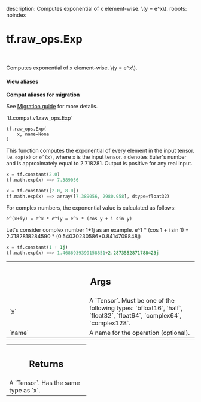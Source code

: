 description: Computes exponential of x element-wise.  \\(y = e^x\\).
robots: noindex

# tf.raw_ops.Exp

<!-- Insert buttons and diff -->

<table class="tfo-notebook-buttons tfo-api nocontent" align="left">

</table>



Computes exponential of x element-wise.  \\(y = e^x\\).

<section class="expandable">
  <h4 class="showalways">View aliases</h4>
  <p>
<b>Compat aliases for migration</b>
<p>See
<a href="https://www.tensorflow.org/guide/migrate">Migration guide</a> for
more details.</p>
<p>`tf.compat.v1.raw_ops.Exp`</p>
</p>
</section>

<pre class="devsite-click-to-copy prettyprint lang-py tfo-signature-link">
<code>tf.raw_ops.Exp(
    x, name=None
)
</code></pre>



<!-- Placeholder for "Used in" -->

  This function computes the exponential of every element in the input tensor.
  i.e. `exp(x)` or `e^(x)`, where `x` is the input tensor.
  `e` denotes Euler's number and is approximately equal to 2.718281.
  Output is positive for any real input.

  ```python
  x = tf.constant(2.0)
  tf.math.exp(x) ==> 7.389056

  x = tf.constant([2.0, 8.0])
  tf.math.exp(x) ==> array([7.389056, 2980.958], dtype=float32)
  ```

  For complex numbers, the exponential value is calculated as follows:

  ```
  e^(x+iy) = e^x * e^iy = e^x * (cos y + i sin y)
  ```

  Let's consider complex number 1+1j as an example.
  e^1 * (cos 1 + i sin 1) = 2.7182818284590 * (0.54030230586+0.8414709848j)

  ```python
  x = tf.constant(1 + 1j)
  tf.math.exp(x) ==> 1.4686939399158851+2.2873552871788423j
  ```

<!-- Tabular view -->
 <table class="responsive fixed orange">
<colgroup><col width="214px"><col></colgroup>
<tr><th colspan="2"><h2 class="add-link">Args</h2></th></tr>

<tr>
<td>
`x`
</td>
<td>
A `Tensor`. Must be one of the following types: `bfloat16`, `half`, `float32`, `float64`, `complex64`, `complex128`.
</td>
</tr><tr>
<td>
`name`
</td>
<td>
A name for the operation (optional).
</td>
</tr>
</table>



<!-- Tabular view -->
 <table class="responsive fixed orange">
<colgroup><col width="214px"><col></colgroup>
<tr><th colspan="2"><h2 class="add-link">Returns</h2></th></tr>
<tr class="alt">
<td colspan="2">
A `Tensor`. Has the same type as `x`.
</td>
</tr>

</table>

